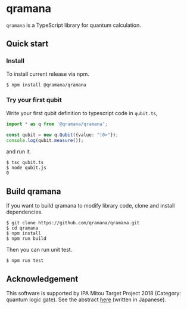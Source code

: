 # qramana

 `qramana` is a TypeScript library for quantum calculation.

## Quick start

### Install

To install current release via npm.

```bash
$ npm install @qramana/qramana
```

### Try your first qubit

Write your first qubit definition to typescript code in `qubit.ts`,

```ts
import * as q from '@qramana/qramana';

const qubit = new q.Qubit({value: "|0>"});
console.log(qubit.measure()); 
```

and run it.

```
$ tsc qubit.ts
$ node qubit.js
0
```

## Build qramana

If you want to build qramana to modify library code, clone and install dependencies.

```
$ git clone https://github.com/qramana/qramana.git
$ cd qramana
$ npm install
$ npm run build
```

Then you can run unit test.

```
$ npm run test
```

## Acknowledgement

This software is supported by IPA Mitou Target Project 2018 (Category: quantum logic gate).
See the abstract [here](https://www.ipa.go.jp/jinzai/target/2018/koubo2_index.html) (written in Japanese).

